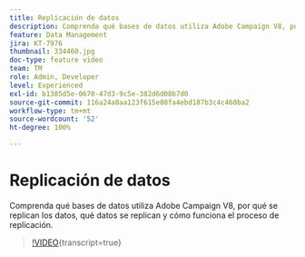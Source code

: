 ```yaml
---
title: Replicación de datos
description: Comprenda qué bases de datos utiliza Adobe Campaign V8, por qué se replican los datos, qué datos se replican y cómo funciona el proceso de replicación.
feature: Data Management
jira: KT-7976
thumbnail: 334460.jpg
doc-type: feature video
team: TM
role: Admin, Developer
level: Experienced
exl-id: b1385d5e-0670-47d3-9c5e-382d6d08b7d0
source-git-commit: 116a24a8aa123f615e08fa4ebd187b3c4c460ba2
workflow-type: tm+mt
source-wordcount: '52'
ht-degree: 100%

---
```


# Replicación de datos

Comprenda qué bases de datos utiliza Adobe Campaign V8, por qué se replican los datos, qué datos se replican y cómo funciona el proceso de replicación.

>[!VIDEO](https://video.tv.adobe.com/v/3416864?quality=12&learn=on&captions=spa){transcript=true}
